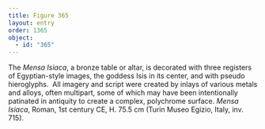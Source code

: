 ```yaml
---
title: Figure 365
layout: entry
order: 1365
object:
  - id: "365"
---
```


The *Mensa Isiaca*, a bronze table or altar, is decorated with three registers of Egyptian-style images, the goddess Isis in its center, and with pseudo hieroglyphs.  All imagery and script were created by inlays of various metals and alloys, often multipart, some of which may have been intentionally patinated in antiquity to create a complex, polychrome surface. *Mensa Isiaca*, Roman, 1st century CE, H. 75.5 cm (Turin Museo Egizio, Italy, inv. 715).
